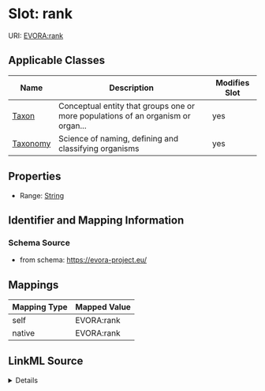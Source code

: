

# Slot: rank



URI: [EVORA:rank](https://evora-project.eu/rank)



<!-- no inheritance hierarchy -->





## Applicable Classes

| Name | Description | Modifies Slot |
| --- | --- | --- |
| [Taxon](Taxon.md) | Conceptual entity that groups one or more populations of an organism or organ... |  yes  |
| [Taxonomy](Taxonomy.md) | Science of naming, defining and classifying organisms |  yes  |







## Properties

* Range: [String](String.md)





## Identifier and Mapping Information







### Schema Source


* from schema: https://evora-project.eu/




## Mappings

| Mapping Type | Mapped Value |
| ---  | ---  |
| self | EVORA:rank |
| native | EVORA:rank |




## LinkML Source

<details>
```yaml
name: rank
from_schema: https://evora-project.eu/
rank: 1000
alias: rank
domain_of:
- Taxonomy
- Taxon
range: string

```
</details>